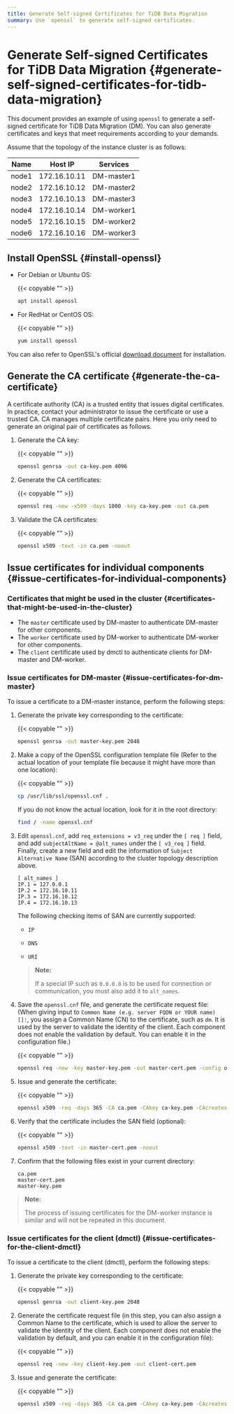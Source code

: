 ```yaml
---
title: Generate Self-signed Certificates for TiDB Data Migration
summary: Use `openssl` to generate self-signed certificates.
---
```


# Generate Self-signed Certificates for TiDB Data Migration {#generate-self-signed-certificates-for-tidb-data-migration}

This document provides an example of using `openssl` to generate a self-signed certificate for TiDB Data Migration (DM). You can also generate certificates and keys that meet requirements according to your demands.

Assume that the topology of the instance cluster is as follows:

| Name  | Host IP      | Services   |
| ----- | ------------ | ---------- |
| node1 | 172.16.10.11 | DM-master1 |
| node2 | 172.16.10.12 | DM-master2 |
| node3 | 172.16.10.13 | DM-master3 |
| node4 | 172.16.10.14 | DM-worker1 |
| node5 | 172.16.10.15 | DM-worker2 |
| node6 | 172.16.10.16 | DM-worker3 |

## Install OpenSSL {#install-openssl}

-   For Debian or Ubuntu OS:

    {{< copyable "" >}}

    ```bash
    apt install openssl
    ```

-   For RedHat or CentOS OS:

    {{< copyable "" >}}

    ```bash
    yum install openssl
    ```

You can also refer to OpenSSL's official [download document](https://www.openssl.org/source/) for installation.

## Generate the CA certificate {#generate-the-ca-certificate}

A certificate authority (CA) is a trusted entity that issues digital certificates. In practice, contact your administrator to issue the certificate or use a trusted CA. CA manages multiple certificate pairs. Here you only need to generate an original pair of certificates as follows.

1.  Generate the CA key:

    {{< copyable "" >}}

    ```bash
    openssl genrsa -out ca-key.pem 4096
    ```

2.  Generate the CA certificates:

    {{< copyable "" >}}

    ```bash
    openssl req -new -x509 -days 1000 -key ca-key.pem -out ca.pem
    ```

3.  Validate the CA certificates:

    {{< copyable "" >}}

    ```bash
    openssl x509 -text -in ca.pem -noout
    ```

## Issue certificates for individual components {#issue-certificates-for-individual-components}

### Certificates that might be used in the cluster {#certificates-that-might-be-used-in-the-cluster}

-   The `master` certificate used by DM-master to authenticate DM-master for other components.
-   The `worker` certificate used by DM-worker to authenticate DM-worker for other components.
-   The `client` certificate used by dmctl to authenticate clients for DM-master and DM-worker.

### Issue certificates for DM-master {#issue-certificates-for-dm-master}

To issue a certificate to a DM-master instance, perform the following steps:

1.  Generate the private key corresponding to the certificate:

    {{< copyable "" >}}

    ```bash
    openssl genrsa -out master-key.pem 2048
    ```

2.  Make a copy of the OpenSSL configuration template file (Refer to the actual location of your template file because it might have more than one location):

    {{< copyable "" >}}

    ```bash
    cp /usr/lib/ssl/openssl.cnf .
    ```

    If you do not know the actual location, look for it in the root directory:

    ```bash
    find / -name openssl.cnf
    ```

3.  Edit `openssl.cnf`, add `req_extensions = v3_req` under the `[ req ]` field, and add `subjectAltName = @alt_names` under the `[ v3_req ]` field. Finally, create a new field and edit the information of `Subject Alternative Name` (SAN) according to the cluster topology description above.

    ```
    [ alt_names ]
    IP.1 = 127.0.0.1
    IP.2 = 172.16.10.11
    IP.3 = 172.16.10.12
    IP.4 = 172.16.10.13
    ```

    The following checking items of SAN are currently supported:

    -   `IP`

    -   `DNS`

    -   `URI`

    > **Note:**
    >
    > If a special IP such as `0.0.0.0` is to be used for connection or communication, you must also add it to `alt_names`.

4.  Save the `openssl.cnf` file, and generate the certificate request file: (When giving input to `Common Name (e.g. server FQDN or YOUR name) []:`, you assign a Common Name (CN) to the certificate, such as `dm`. It is used by the server to validate the identity of the client. Each component does not enable the validation by default. You can enable it in the configuration file.)

    {{< copyable "" >}}

    ```bash
    openssl req -new -key master-key.pem -out master-cert.pem -config openssl.cnf
    ```

5.  Issue and generate the certificate:

    {{< copyable "" >}}

    ```bash
    openssl x509 -req -days 365 -CA ca.pem -CAkey ca-key.pem -CAcreateserial -in master-cert.pem -out master-cert.pem -extensions v3_req -extfile openssl.cnf
    ```

6.  Verify that the certificate includes the SAN field (optional):

    {{< copyable "" >}}

    ```bash
    openssl x509 -text -in master-cert.pem -noout
    ```

7.  Confirm that the following files exist in your current directory:

    ```
    ca.pem
    master-cert.pem
    master-key.pem
    ```

> **Note:**
>
> The process of issuing certificates for the DM-worker instance is similar and will not be repeated in this document.

### Issue certificates for the client (dmctl) {#issue-certificates-for-the-client-dmctl}

To issue a certificate to the client (dmctl), perform the following steps:

1.  Generate the private key corresponding to the certificate:

    {{< copyable "" >}}

    ```bash
    openssl genrsa -out client-key.pem 2048
    ```

2.  Generate the certificate request file (in this step, you can also assign a Common Name to the certificate, which is used to allow the server to validate the identity of the client. Each component does not enable the validation by default, and you can enable it in the configuration file):

    {{< copyable "" >}}

    ```bash
    openssl req -new -key client-key.pem -out client-cert.pem
    ```

3.  Issue and generate the certificate:

    {{< copyable "" >}}

    ```bash
    openssl x509 -req -days 365 -CA ca.pem -CAkey ca-key.pem -CAcreateserial -in client-cert.pem -out client-cert.pem
    ```
